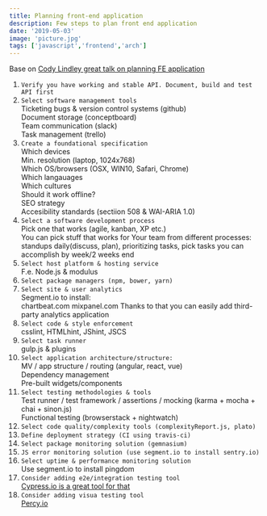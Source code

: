 ```yaml
---
title: Planning front-end application
description: Few steps to plan front end application
date: '2019-05-03'
image: 'picture.jpg'
tags: ['javascript','frontend','arch']
---
```

Base on [Cody Lindley great talk on planning FE application](https://www.youtube.com/watch?v=XskMWBXNbp0&t=2s)

1. `Verify you have working and stable API. Document, build and test API first`
2. `Select software management tools`  
Ticketing bugs & version control systems (github)  
Document storage (conceptboard)  
Team communication (slack)  
Task management (trello)  
3. `Create a foundational specification`  
Which devices  
Min. resolution (laptop, 1024x768)  
Which OS/browsers (OSX, WIN10, Safari, Chrome)  
Which langauages  
Which cultures  
Should it work offline?  
SEO strategy  
Accesibility standards (sectiion 508 & WAI-ARIA 1.0)  
3. `Select a software development process`  
Pick one that works (agile, kanban, XP etc.)  
You can pick stuff that works for Your team from different processes: standups daily(discuss, plan), prioritizing tasks, pick tasks you can accomplish by week/2 weeks end
4. `Select host platform & hosting service`  
F.e. Node.js & modulus
5. `Select package managers (npm, bower, yarn)`  
6. `Select site & user analytics`  
Segment.io to install:  
chartbeat.com
mixpanel.com
Thanks to that you can easily add third-party analytics application  
7. `Select code & style enforcement`  
csslint, HTMLhint, JShint, JSCS
8. `Select task runner`  
gulp.js & plugins  
9. `Select application architecture/structure:`  
MV / app structure / routing (angular, react, vue)  
Dependency management  
Pre-built widgets/components  
10. `Select testing methodologies & tools`  
Test runner / test framework / assertions / mocking (karma + mocha + chai + sinon.js)  
Functional testing (browserstack + nightwatch)  
11. `Select code quality/complexity tools (complexityReport.js, plato)`  
12. `Define deployment strategy (CI using travis-ci)`  
13. `Select package monitoring solution (gemnasium)`  
14. `JS error monitoring solution (use segment.io to install sentry.io)`  
15. `Select uptime & performance monitoring solution `  
Use segment.io to install pingdom  
16. `Consider adding e2e/integration testing tool`  
[Cypress.io is a great tool for that](https://www.cypress.io/)  
17. `Consider adding visua testing tool`  
[Percy.io](https://percy.io/)   